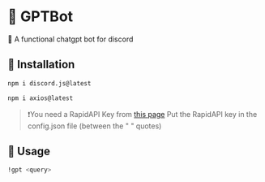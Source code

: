 # 🤖 GPTBot
🍃 A functional chatgpt bot for discord 

## 💽 Installation
```sh
npm i discord.js@latest
```
```sh
npm i axios@latest
```
> ❗You need a RapidAPI Key from [this page](https://rapidapi.com/cmteone/api/chatgpt146)
Put the RapidAPI key in the config.json file (between the " " quotes)

## 🤖 Usage
```sh
!gpt <query>
```
